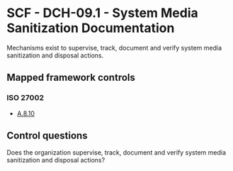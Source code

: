 # SCF - DCH-09.1 - System Media Sanitization Documentation
Mechanisms exist to supervise, track, document and verify system media sanitization and disposal actions. 
## Mapped framework controls
### ISO 27002
- [A.8.10](../iso27002/a-8.md#a810)
  
## Control questions
Does the organization supervise, track, document and verify system media sanitization and disposal actions? 
  